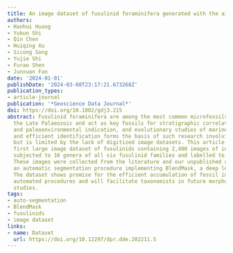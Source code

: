 ```yaml
---
title: An image dataset of fusulinid foraminifera generated with the aid of deep learning
authors:
- Hanhui Huang
- Yukun Shi
- Qin Chen
- Huiqing Xu
- Sicong Song
- Yujie Shi
- Furao Shen
- Junxuan Fan
date: '2024-01-01'
publishDate: '2024-03-08T23:17:21.673268Z'
publication_types:
- article-journal
publication: '*Geoscience Data Journal*'
doi: https://doi.org/10.1002/gdj3.215
abstract: Fusulinid foraminifera are among the most common microfossils of
  the Late Palaeozoic and act as key fossils for stratigraphic correlation, paleogeographic
  and paleoenvironmental indication, and evolutionary studies of marine life. Accurate
  and efficient identification forms the basis of such research involving fusulinids
  but is limited by the lack of digitized image datasets. This article presents the
  first large image dataset of fusulinids containing 2,400 images of individual samples
  subjected to 16 genera of all six fusulinid families and labelled to species level.
  These images were collected from the literature and our unpublished samples through
  an automatic segmentation procedure implementing BlendMask, a deep learning model.
  The dataset shows promise for the efficient accumulation of fossil images through
  automated procedures and will facilitate taxonomists in future morphologic and systematic
  studies.
tags:
- auto-segmentation
- BlendMask
- fusulinids
- image dataset
links:
- name: Dataset
  url: https://doi.org/10.12297/dpr.dde.202211.5
---
```

